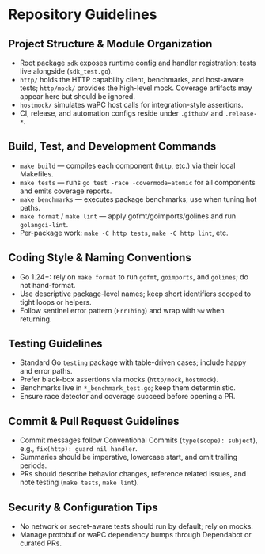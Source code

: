 # Repository Guidelines

## Project Structure & Module Organization
- Root package `sdk` exposes runtime config and handler registration; tests live alongside (`sdk_test.go`).
- `http/` holds the HTTP capability client, benchmarks, and host-aware tests; `http/mock/` provides the high-level mock. Coverage artifacts may appear here but should be ignored.
- `hostmock/` simulates waPC host calls for integration-style assertions.
- CI, release, and automation configs reside under `.github/` and `.release-*`.

## Build, Test, and Development Commands
- `make build` — compiles each component (`http`, etc.) via their local Makefiles.
- `make tests` — runs `go test -race -covermode=atomic` for all components and emits coverage reports.
- `make benchmarks` — executes package benchmarks; use when tuning hot paths.
- `make format` / `make lint` — apply gofmt/goimports/golines and run `golangci-lint`.
- Per-package work: `make -C http tests`, `make -C http lint`, etc.

## Coding Style & Naming Conventions
- Go 1.24+: rely on `make format` to run `gofmt`, `goimports`, and `golines`; do not hand-format.
- Use descriptive package-level names; keep short identifiers scoped to tight loops or helpers.
- Follow sentinel error pattern (`ErrThing`) and wrap with `%w` when returning.

## Testing Guidelines
- Standard Go `testing` package with table-driven cases; include happy and error paths.
- Prefer black-box assertions via mocks (`http/mock`, `hostmock`).
- Benchmarks live in `*_benchmark_test.go`; keep them deterministic.
- Ensure race detector and coverage succeed before opening a PR.

## Commit & Pull Request Guidelines
- Commit messages follow Conventional Commits (`type(scope): subject`), e.g., `fix(http): guard nil handler`.
- Summaries should be imperative, lowercase start, and omit trailing periods.
- PRs should describe behavior changes, reference related issues, and note testing (`make tests`, `make lint`).

## Security & Configuration Tips
- No network or secret-aware tests should run by default; rely on mocks.
- Manage protobuf or waPC dependency bumps through Dependabot or curated PRs.
